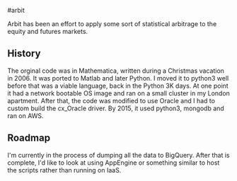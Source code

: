 #arbit

Arbit has been an effort to apply some sort of statistical arbitrage to the equity and futures markets.  

## History
The orginal code was in Mathematica, written during a Christmas vacation in 2006.  It was ported to Matlab and later Python.  I moved it to python3 well before that was a viable language, back in the Python 3K days.  At one point it had a network bootable OS image and ran on a small cluster in my London apartment.  After that, the code was modified to use Oracle and I had to custom build the cx_Oracle driver.  By 2015, it used python3, mongodb and ran on AWS.

## Roadmap
I'm currently in the process of dumping all the data to BigQuery.  After that is complete, I'd like to look at using AppEngine or something similar to host the scripts rather than running on IaaS.

